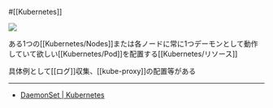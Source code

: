 #[[Kubernetes]]

![](https://github.com/kubernetes/community/raw/master/icons/png/resources/labeled/ds-128.png)

ある1つの[[Kubernetes/Nodes]]または各ノードに常に1つデーモンとして動作していて欲しい[[Kubernetes/Pod]]を配置する[[Kubernetes/リソース]]

具体例として[[ログ]]収集、[[kube-proxy]]の配置等がある

---

- [DaemonSet | Kubernetes](https://kubernetes.io/docs/concepts/workloads/controllers/daemonset/)